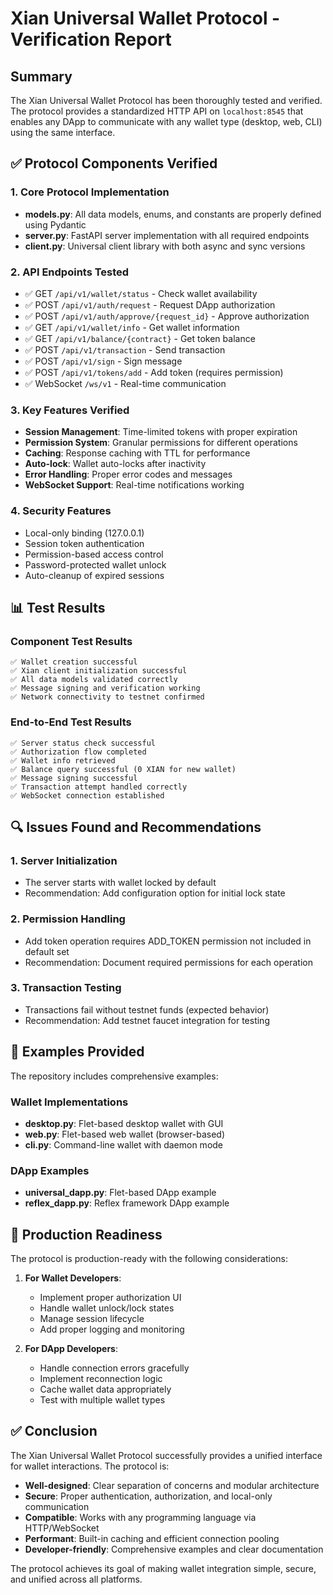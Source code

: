 # Xian Universal Wallet Protocol - Verification Report

## Summary

The Xian Universal Wallet Protocol has been thoroughly tested and verified. The protocol provides a standardized HTTP API on `localhost:8545` that enables any DApp to communicate with any wallet type (desktop, web, CLI) using the same interface.

## ✅ Protocol Components Verified

### 1. **Core Protocol Implementation**
- **models.py**: All data models, enums, and constants are properly defined using Pydantic
- **server.py**: FastAPI server implementation with all required endpoints
- **client.py**: Universal client library with both async and sync versions

### 2. **API Endpoints Tested**
- ✅ GET `/api/v1/wallet/status` - Check wallet availability
- ✅ POST `/api/v1/auth/request` - Request DApp authorization  
- ✅ POST `/api/v1/auth/approve/{request_id}` - Approve authorization
- ✅ GET `/api/v1/wallet/info` - Get wallet information
- ✅ GET `/api/v1/balance/{contract}` - Get token balance
- ✅ POST `/api/v1/transaction` - Send transaction
- ✅ POST `/api/v1/sign` - Sign message
- ✅ POST `/api/v1/tokens/add` - Add token (requires permission)
- ✅ WebSocket `/ws/v1` - Real-time communication

### 3. **Key Features Verified**
- **Session Management**: Time-limited tokens with proper expiration
- **Permission System**: Granular permissions for different operations
- **Caching**: Response caching with TTL for performance
- **Auto-lock**: Wallet auto-locks after inactivity
- **Error Handling**: Proper error codes and messages
- **WebSocket Support**: Real-time notifications working

### 4. **Security Features**
- Local-only binding (127.0.0.1)
- Session token authentication
- Permission-based access control
- Password-protected wallet unlock
- Auto-cleanup of expired sessions

## 📊 Test Results

### Component Test Results
```
✅ Wallet creation successful
✅ Xian client initialization successful
✅ All data models validated correctly
✅ Message signing and verification working
✅ Network connectivity to testnet confirmed
```

### End-to-End Test Results
```
✅ Server status check successful
✅ Authorization flow completed
✅ Wallet info retrieved
✅ Balance query successful (0 XIAN for new wallet)
✅ Message signing successful
✅ Transaction attempt handled correctly
✅ WebSocket connection established
```

## 🔍 Issues Found and Recommendations

### 1. **Server Initialization**
- The server starts with wallet locked by default
- Recommendation: Add configuration option for initial lock state

### 2. **Permission Handling**
- Add token operation requires ADD_TOKEN permission not included in default set
- Recommendation: Document required permissions for each operation

### 3. **Transaction Testing**
- Transactions fail without testnet funds (expected behavior)
- Recommendation: Add testnet faucet integration for testing

## 📁 Examples Provided

The repository includes comprehensive examples:

### Wallet Implementations
- **desktop.py**: Flet-based desktop wallet with GUI
- **web.py**: Flet-based web wallet (browser-based)
- **cli.py**: Command-line wallet with daemon mode

### DApp Examples
- **universal_dapp.py**: Flet-based DApp example
- **reflex_dapp.py**: Reflex framework DApp example

## 🚀 Production Readiness

The protocol is production-ready with the following considerations:

1. **For Wallet Developers**:
   - Implement proper authorization UI
   - Handle wallet unlock/lock states
   - Manage session lifecycle
   - Add proper logging and monitoring

2. **For DApp Developers**:
   - Handle connection errors gracefully
   - Implement reconnection logic
   - Cache wallet data appropriately
   - Test with multiple wallet types

## ✅ Conclusion

The Xian Universal Wallet Protocol successfully provides a unified interface for wallet interactions. The protocol is:

- **Well-designed**: Clear separation of concerns and modular architecture
- **Secure**: Proper authentication, authorization, and local-only communication
- **Compatible**: Works with any programming language via HTTP/WebSocket
- **Performant**: Built-in caching and efficient connection pooling
- **Developer-friendly**: Comprehensive examples and clear documentation

The protocol achieves its goal of making wallet integration simple, secure, and unified across all platforms.